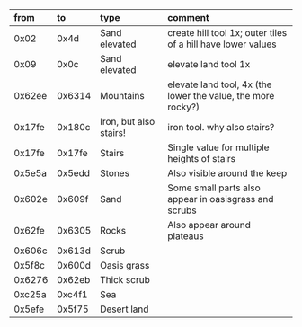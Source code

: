 |from|to|type|comment|
|:---|:---|:---|:---|
|0x02|0x4d|Sand elevated|create hill tool 1x; outer tiles of a hill have lower values|
|0x09|0x0c|Sand elevated|elevate land tool 1x|
|0x62ee|0x6314|Mountains|elevate land tool, 4x (the lower the value, the more rocky?)|
|0x17fe|0x180c|Iron, but also stairs!|iron tool. why also stairs?|
|0x17fe|0x17fe|Stairs|Single value for multiple heights of stairs|
|0x5e5a|0x5edd|Stones|Also visible around the keep|
|0x602e|0x609f|Sand|Some small parts also appear in oasisgrass and scrubs|
|0x62fe|0x6305|Rocks|Also appear around plateaus|
|0x606c|0x613d|Scrub||
|0x5f8c|0x600d|Oasis grass||
|0x6276|0x62eb|Thick scrub||
|0xc25a|0xc4f1|Sea||
|0x5efe|0x5f75|Desert land||
